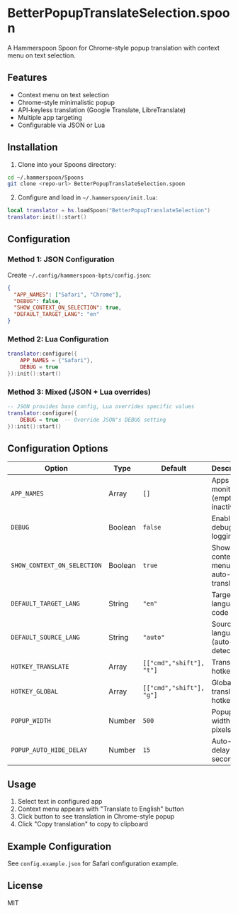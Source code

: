 # BetterPopupTranslateSelection.spoon

A Hammerspoon Spoon for Chrome-style popup translation with context menu on text selection.

## Features
- Context menu on text selection
- Chrome-style minimalistic popup
- API-keyless translation (Google Translate, LibreTranslate)
- Multiple app targeting
- Configurable via JSON or Lua

## Installation

1. Clone into your Spoons directory:
```bash
cd ~/.hammerspoon/Spoons
git clone <repo-url> BetterPopupTranslateSelection.spoon
```

2. Configure and load in `~/.hammerspoon/init.lua`:
```lua
local translator = hs.loadSpoon("BetterPopupTranslateSelection")
translator:init():start()
```

## Configuration

### Method 1: JSON Configuration
Create `~/.config/hammerspoon-bpts/config.json`:
```json
{
  "APP_NAMES": ["Safari", "Chrome"],
  "DEBUG": false,
  "SHOW_CONTEXT_ON_SELECTION": true,
  "DEFAULT_TARGET_LANG": "en"
}
```

### Method 2: Lua Configuration
```lua
translator:configure({
    APP_NAMES = {"Safari"},
    DEBUG = true
}):init():start()
```

### Method 3: Mixed (JSON + Lua overrides)
```lua
-- JSON provides base config, Lua overrides specific values
translator:configure({
    DEBUG = true  -- Override JSON's DEBUG setting
}):init():start()
```

## Configuration Options

| Option | Type | Default | Description |
|--------|------|---------|-------------|
| `APP_NAMES` | Array | `[]` | Apps to monitor (empty = inactive) |
| `DEBUG` | Boolean | `false` | Enable debug logging |
| `SHOW_CONTEXT_ON_SELECTION` | Boolean | `true` | Show context menu vs auto-translate |
| `DEFAULT_TARGET_LANG` | String | `"en"` | Target language code |
| `DEFAULT_SOURCE_LANG` | String | `"auto"` | Source language (auto-detect) |
| `HOTKEY_TRANSLATE` | Array | `[["cmd","shift"], "t"]` | Translation hotkey |
| `HOTKEY_GLOBAL` | Array | `[["cmd","shift"], "g"]` | Global translation hotkey |
| `POPUP_WIDTH` | Number | `500` | Popup width in pixels |
| `POPUP_AUTO_HIDE_DELAY` | Number | `15` | Auto-hide delay in seconds |

## Usage

1. Select text in configured app
2. Context menu appears with "Translate to English" button
3. Click button to see translation in Chrome-style popup
4. Click "Copy translation" to copy to clipboard

## Example Configuration

See `config.example.json` for Safari configuration example.

## License

MIT